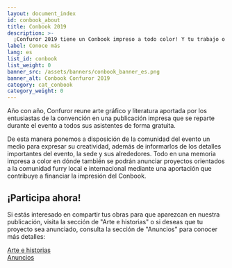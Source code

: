 ```yaml
---
layout: document_index
id: conbook_about
title: Conbook 2019
description: >-
  ¡Confuror 2019 tiene un Conbook impreso a todo color! Y tu trabajo o tu proyecto puede aparecer en él.
label: Conoce más
lang: es
list_id: conbook
list_weight: 0
banner_src: /assets/banners/conbook_banner_es.png
banner_alt: Conbook Confuror 2019
category: cat_conbook
category_weight: 0
---
```


Año con año, Confuror reune arte gráfico y literatura aportada por los entusiastas de la convención en una publicación impresa que se reparte durante el evento a todos sus asistentes de forma gratuita.

De esta manera ponemos a disposición de la comunidad del evento un medio para expresar su creatividad, además de informarlos de los detalles importantes del evento, la sede y sus alrededores. Todo en una memoria impresa a color en dónde también se podrán anunciar proyectos orientados a la comunidad furry local e internacional mediante una aportación que contribuye a financiar la impresión del Conbook.

## ¡Participa ahora!

Si estás interesado en compartir tus obras para que aparezcan en nuestra publicación, visita la sección de "Arte e historias" o si deseas que tu proyecto sea anunciado, consulta la sección de "Anuncios" para conocer más detalles:

<div class="container text-center">
  <div class="row">
    <div class="col-6">
      <a href="/es/conbook/contenidos" class="btn btn-primary btn-block">Arte e historias</a>
    </div>
    <div class="col-6">
      <a href="/es/conbook/anuncios" class="btn btn-primary btn-block">Anuncios</a>
    </div>
  </div>
</div>